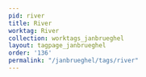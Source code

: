 ```yaml
---
pid: river
title: River
worktag: River
collection: worktags_janbrueghel
layout: tagpage_janbrueghel
order: '136'
permalink: "/janbrueghel/tags/river"
---
```

